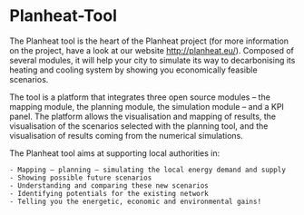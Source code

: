# Planheat-Tool
The Planheat tool is the heart of the Planheat project (for more information on the project, have a look at our website http://planheat.eu/). Composed of several modules, it will help your city to simulate its way to decarbonising its heating and cooling system by showing you economically feasible scenarios.

The tool is a platform that integrates three open source modules – the mapping module, the planning module, the simulation module – and a KPI panel. The platform allows the visualisation and mapping of results, the visualisation of the scenarios selected with the planning tool, and the visualisation of results coming from the numerical simulations.

The Planheat tool aims at supporting local authorities in:

    - Mapping – planning – simulating the local energy demand and supply
    - Showing possible future scenarios
    - Understanding and comparing these new scenarios
    - Identifying potentials for the existing network
    - Telling you the energetic, economic and environmental gains!
